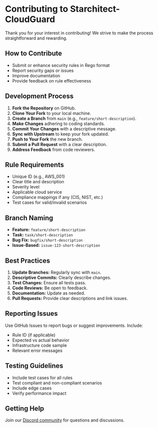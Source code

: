 # Contributing to Starchitect-CloudGuard

Thank you for your interest in contributing! We strive to make the process straightforward and rewarding.

## How to Contribute

- Submit or enhance security rules in Rego format
- Report security gaps or issues
- Improve documentation
- Provide feedback on rule effectiveness

## Development Process

1. **Fork the Repository** on GitHub.
2. **Clone Your Fork** to your local machine.
3. **Create a Branch** from `main` (e.g., `feature/short-description`).
4. **Make Changes** adhering to coding standards.
5. **Commit Your Changes** with a descriptive message.
6. **Sync with Upstream** to keep your fork updated.
7. **Push to Your Fork** the new branch.
8. **Submit a Pull Request** with a clear description.
9. **Address Feedback** from code reviewers.

## Rule Requirements

- Unique ID (e.g., AWS_001)
- Clear title and description
- Severity level
- Applicable cloud service
- Compliance mappings if any (CIS, NIST, etc.)
- Test cases for valid/invalid scenarios

## Branch Naming

- **Feature:** `feature/short-description`
- **Task:** `task/short-description`
- **Bug Fix:** `bugfix/short-description`
- **Issue-Based:** `issue-123-short-description`

## Best Practices

1. **Update Branches:** Regularly sync with `main`.
2. **Descriptive Commits:** Clearly describe changes.
3. **Test Changes:** Ensure all tests pass.
4. **Code Reviews:** Be open to feedback.
5. **Documentation:** Update as needed.
6. **Pull Requests:** Provide clear descriptions and link issues.

## Reporting Issues

Use GitHub Issues to report bugs or suggest improvements. Include:

- Rule ID (if applicable)
- Expected vs actual behavior
- Infrastructure code sample
- Relevant error messages

## Testing Guidelines

- Include test cases for all rules
- Test compliant and non-compliant scenarios
- Include edge cases
- Verify performance impact

## Getting Help

Join our [Discord community](https://discord.gg/gG3gDm9GmF) for questions and discussions.